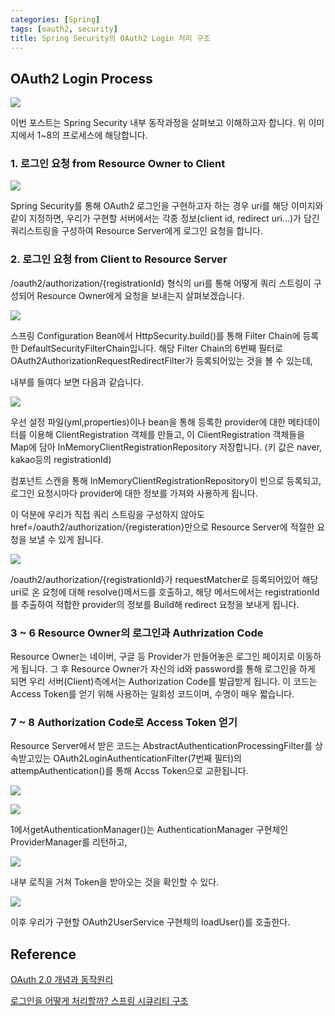 ```yaml
---
categories: [Spring]
tags: [oauth2, security]
title: Spring Security의 OAuth2 Login 처리 구조
---
```


## OAuth2 Login Process


[![](../../assets/img/OAuth2-Authorization.png)](https://hudi.blog/oauth-2.0/)


이번 포스트는 Spring Security 내부 동작과정을 살펴보고 이해하고자 합니다. 위 이미지에서 1~8의 프로세스에 해당합니다.


### 1. 로그인 요청 from Resource Owner to Client

![](../../assets/img/oauth2-process-1-login-request.PNG)

Spring Security를 통해 OAuth2 로그인을 구현하고자 하는 경우 uri를 해당 이미지와 같이 지정하면, 우리가 구현할 서버에서는 각종 정보(client id, redirect uri...)가 담긴 쿼리스트링을 구성하여 Resource Server에게 로그인 요청을 합니다. 

### 2. 로그인 요청 from Client to Resource Server

/oauth2/authorization/{registrationId} 형식의 uri를 통해 어떻게 쿼리 스트링이 구성되어 Resource Owner에게 요청을 보내는지 살펴보겠습니다.

![](../../assets/img/DefaultSecurityFilterChain_OAuth2AuthorizationRequestRedirectFilter.PNG)

스프링 Configuration Bean에서 HttpSecurity.build()를 통해 Filter Chain에 등록한 DefaultSecurityFilterChain입니다. 해당 Filter Chain의 6번째 필터로 OAuth2AuthorizationRequestRedirectFilter가 등록되어있는 것을 볼 수 있는데, 

내부를 들여다 보면 다음과 같습니다.

![](../../assets/img/OAuth2AuthorizationRequestRedirectFilter.PNG)

우선 설정 파일(yml,properties)이나 bean을 통해 등록한 provider에 대한 메타데이터를 이용해 ClientRegistration 객체를 만들고, 이 ClientRegistration 객체들을 Map에 담아 InMemoryClientRegistrationRepository 저장합니다. (키 값은 naver, kakao등의 registrationId)

컴포넌트 스캔을 통해 InMemoryClientRegistrationRepository이 빈으로 등록되고, 로그인 요청시마다 provider에 대한 정보를 가져와 사용하게 됩니다.

이 덕분에 우리가 직접 쿼리 스트링을 구성하지 않아도 href=/oauth2/authorization/{registeration}만으로 Resource Server에 적절한 요청을 보낼 수 있게 됩니다.


![](../../assets/img/DefaultSecurityFilterChain_OAuth2AuthorizationRequestRedirectFilter-doFilterInternal.PNG)

/oauth2/authorization/{registrationId}가 requestMatcher로 등록되어있어 해당 uri로 온 요청에 대해 resolve()메서드를 호출하고, 해당 메서드에서는 registrationId를 추출하여 적합한 provider의 정보를 Build해 redirect 요청을 보내게 됩니다.


### 3 ~ 6 Resource Owner의 로그인과 Authrization Code

Resource Owner는 네이버, 구글 등 Provider가 만들어놓은 로그인 페이지로 이동하게 됩니다. 그 후 
Resource Owner가 자신의 id와 password를 통해 로그인을 하게 되면 우리 서버(Client)측에서는 Authorization Code를 발급받게 됩니다. 이 코드는 Access Token를 얻기 위해 사용하는 일회성 코드이며, 수명이 매우 짧습니다.


### 7 ~ 8 Authorization Code로 Access Token 얻기

Resource Server에서 받은 코드는 AbstractAuthenticationProcessingFilter를 상속받고있는 OAuth2LoginAuthenticationFilter(7번째 필터)의 attempAuthentication()를 통해 Accss Token으로 교환됩니다. 

![](../../assets/img/DefaultSecurityFilterChain_OAuth2AuthorizationRequestRedirectFilter_2.PNG)


![](../../assets/img/DefaultSecurityFilterChain_OAuth2LoginAuthenticationFilter_2.PNG)

1에서getAuthenticationManager()는 AuthenticationManager 구현체인 ProviderManager를 리턴하고,

![](../../assets/img/DefaultSecurityFilterChain_OAuth2LoginAuthenticationFilter_2_1.PNG)

내부 로직을 거쳐 Token을 받아오는 것을 확인할 수 있다.

![](../../assets/img/loadUser.PNG)

이후 우리가 구현할 OAuth2UserService 구현체의 loadUser()를 호출한다.

## Reference

[OAuth 2.0 개념과 동작원리](https://hudi.blog/oauth-2.0/)

[로그인을 어떻게 처리할까? 스프링 시큐리티 구조](https://velog.io/@max9106/OAuth3)
